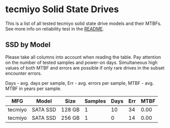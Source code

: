 tecmiyo Solid State Drives
==========================

This is a list of all tested tecmiyo solid state drive models and their MTBFs. See
more info on reliability test in the [README](https://github.com/linuxhw/SMART).

SSD by Model
------------

Please take all columns into account when reading the table. Pay attention on the
number of tested samples and power-on days. Simultaneous high values of both MTBF
and errors are possible if only rare drives in the subset encounter errors.

Days - avg. days per sample,
Err  - avg. errors per sample,
MTBF - avg. MTBF in years per sample.

| MFG       | Model              | Size   | Samples | Days  | Err   | MTBF |
|-----------|--------------------|--------|---------|-------|-------|------|
| tecmiyo   | SATA SSD           | 128 GB | 1       | 10    | 34    | 0.00   |
| tecmiyo   | SATA SSD           | 256 GB | 1       | 0     | 14    | 0.00   |
